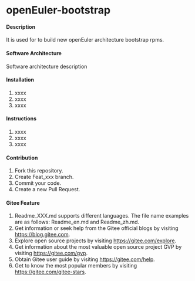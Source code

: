 # openEuler-bootstrap

#### Description
It is used for to build new openEuler architecture bootstrap rpms.

#### Software Architecture
Software architecture description

#### Installation

1. xxxx
2. xxxx
3. xxxx

#### Instructions

1. xxxx
2. xxxx
3. xxxx

#### Contribution

1. Fork this repository.
2. Create Feat_xxx branch.
3. Commit your code.
4. Create a new Pull Request.


#### Gitee Feature

1. Readme\_XXX.md supports different languages. The file name examples are as follows: Readme\_en.md and Readme\_zh.md.
2. Get information or seek help from the Gitee official blogs by visiting https://blog.gitee.com.
3. Explore open source projects by visiting https://gitee.com/explore.
4. Get information about the most valuable open source project GVP by visiting https://gitee.com/gvp.
5. Obtain Gitee user guide by visiting https://gitee.com/help.
6. Get to know the most popular members by visiting https://gitee.com/gitee-stars.
